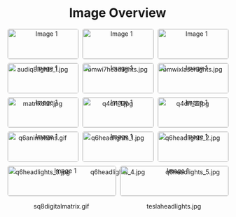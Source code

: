 <h1 style ="text-align: center;"> Image Overview </h1>
<div style="display: flex; flex-wrap: wrap; gap: 10px; justify-content: center;">
<div style="flex: 1 1 calc(33.333% - 20px); max-width: 300px; text-align: center;">
<img src="https://media.evkx.net/multimedia/technology/lights/headlights/audiq8lights_1_xst.jpg" alt="Image 1" style="width: 100%; border: 1px solid #ddd; border-radius: 5px;">
<p>audiq8lights_1.jpg</p>
</div>
<div style="flex: 1 1 calc(33.333% - 20px); max-width: 300px; text-align: center;">
<img src="https://media.evkx.net/multimedia/technology/lights/headlights/bmwi7headlights_xst.jpg" alt="Image 1" style="width: 100%; border: 1px solid #ddd; border-radius: 5px;">
<p>bmwi7headlights.jpg</p>
</div>
<div style="flex: 1 1 calc(33.333% - 20px); max-width: 300px; text-align: center;">
<img src="https://media.evkx.net/multimedia/technology/lights/headlights/bmwixlaserlights_xst.jpg" alt="Image 1" style="width: 100%; border: 1px solid #ddd; border-radius: 5px;">
<p>bmwixlaserlights.jpg</p>
</div>
<div style="flex: 1 1 calc(33.333% - 20px); max-width: 300px; text-align: center;">
<img src="https://media.evkx.net/multimedia/technology/lights/headlights/matrixdim_xst.jpg" alt="Image 1" style="width: 100%; border: 1px solid #ddd; border-radius: 5px;">
<p>matrixdim.jpg</p>
</div>
<div style="flex: 1 1 calc(33.333% - 20px); max-width: 300px; text-align: center;">
<img src="https://media.evkx.net/multimedia/technology/lights/headlights/q4drl_1_xst.jpg" alt="Image 1" style="width: 100%; border: 1px solid #ddd; border-radius: 5px;">
<p>q4drl_1.jpg</p>
</div>
<div style="flex: 1 1 calc(33.333% - 20px); max-width: 300px; text-align: center;">
<img src="https://media.evkx.net/multimedia/technology/lights/headlights/q4drl_2_xst.jpg" alt="Image 1" style="width: 100%; border: 1px solid #ddd; border-radius: 5px;">
<p>q4drl_2.jpg</p>
</div>
<div style="flex: 1 1 calc(33.333% - 20px); max-width: 300px; text-align: center;">
<img src="https://media.evkx.net/multimedia/technology/lights/headlights/q6animations_xst.gif" alt="Image 1" style="width: 100%; border: 1px solid #ddd; border-radius: 5px;">
<p>q6animations.gif</p>
</div>
<div style="flex: 1 1 calc(33.333% - 20px); max-width: 300px; text-align: center;">
<img src="https://media.evkx.net/multimedia/technology/lights/headlights/q6headlights_1_xst.jpg" alt="Image 1" style="width: 100%; border: 1px solid #ddd; border-radius: 5px;">
<p>q6headlights_1.jpg</p>
</div>
<div style="flex: 1 1 calc(33.333% - 20px); max-width: 300px; text-align: center;">
<img src="https://media.evkx.net/multimedia/technology/lights/headlights/q6headlights_2_xst.jpg" alt="Image 1" style="width: 100%; border: 1px solid #ddd; border-radius: 5px;">
<p>q6headlights_2.jpg</p>
</div>
<div style="flex: 1 1 calc(33.333% - 20px); max-width: 300px; text-align: center;">
<img src="https://media.evkx.net/multimedia/technology/lights/headlights/q6headlights_3_xst.jpg" alt="Image 1" style="width: 100%; border: 1px solid #ddd; border-radius: 5px;">
<p>q6headlights_3.jpg</p>
</div>
<div style="flex: 1 1 calc(33.333% - 20px); max-width: 300px; text-align: center;">
<img src="https://media.evkx.net/multimedia/technology/lights/headlights/q6headlights_4_xst.jpg" alt="Image 1" style="width: 100%; border: 1px solid #ddd; border-radius: 5px;">
<p>q6headlights_4.jpg</p>
</div>
<div style="flex: 1 1 calc(33.333% - 20px); max-width: 300px; text-align: center;">
<img src="https://media.evkx.net/multimedia/technology/lights/headlights/q6headlights_5_xst.jpg" alt="Image 1" style="width: 100%; border: 1px solid #ddd; border-radius: 5px;">
<p>q6headlights_5.jpg</p>
</div>
<div style="flex: 1 1 calc(33.333% - 20px); max-width: 300px; text-align: center;">
<img src="https://media.evkx.net/multimedia/technology/lights/headlights/sq8digitalmatrix_xst.gif" alt="Image 1" style="width: 100%; border: 1px solid #ddd; border-radius: 5px;">
<p>sq8digitalmatrix.gif</p>
</div>
<div style="flex: 1 1 calc(33.333% - 20px); max-width: 300px; text-align: center;">
<img src="https://media.evkx.net/multimedia/technology/lights/headlights/teslaheadlights_xst.jpg" alt="Image 1" style="width: 100%; border: 1px solid #ddd; border-radius: 5px;">
<p>teslaheadlights.jpg</p>
</div>
</div>

